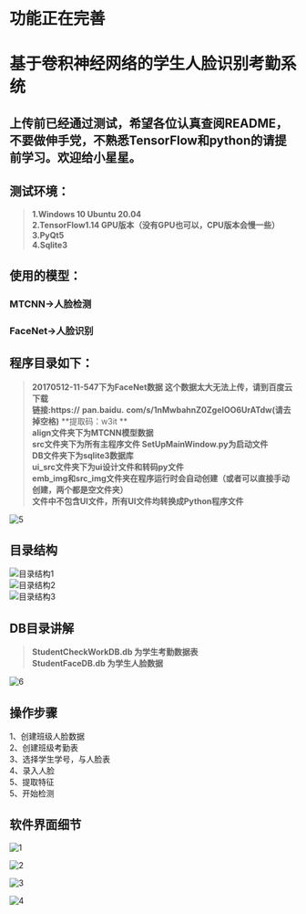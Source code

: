  #  功能正在完善 
 # 基于卷积神经网络的学生人脸识别考勤系统
 ## 上传前已经通过测试，希望各位认真查阅README，不要做伸手党，不熟悉TensorFlow和python的请提前学习。欢迎给小星星。    
 ## 测试环境：
 >**1.Windows 10 Ubuntu 20.04**  
 >**2.TensorFlow1.14 GPU版本（没有GPU也可以，CPU版本会慢一些）**  
 >**3.PyQt5**  
 >**4.Sqlite3**  

 ## 使用的模型：
 ### MTCNN->人脸检测  
 ### FaceNet->人脸识别  

 ## 程序目录如下：
>**20170512-11-547下为FaceNet数据 这个数据太大无法上传，请到百度云下载**   
>**链接:https://** 
>**pan.baidu.**
>**com/s/1nMwbahnZ0ZgeIOO6UrATdw(请去掉空格)**
>**提取码：w3it  **    
>**align文件夹下为MTCNN模型数据**  
>**src文件夹下为所有主程序文件 SetUpMainWindow.py为启动文件**  
>**DB文件夹下为sqlite3数据库**  
>**ui_src文件夹下为ui设计文件和转码py文件**  
>**emb_img和src_img文件夹在程序运行时会自动创建（或者可以直接手动创建，两个都是空文件夹）**  
**文件中不包含UI文件，所有UI文件均转换成Python程序文件**  

![5](https://github.com/omega-Lee/PyQt5_Face_Recognition/blob/master/markdown_imgs/5.png)  

## 目录结构
![目录结构1](https://github.com/omega-Lee/PyQt5_Face_Recognition/blob/master/markdown_imgs/目录结构1.png)  
![目录结构2](https://github.com/omega-Lee/PyQt5_Face_Recognition/blob/master/markdown_imgs/目录结构2.png)  
![目录结构3](https://github.com/omega-Lee/PyQt5_Face_Recognition/blob/master/markdown_imgs/目录结构3.png)  


## DB目录讲解
>**StudentCheckWorkDB.db 为学生考勤数据表**  
>**StudentFaceDB.db 为学生人脸数据**  

![6](https://github.com/omega-Lee/PyQt5_Face_Recognition/blob/master/markdown_imgs/6.png)

## 操作步骤
1、创建班级人脸数据  
2、创建班级考勤表  
3、选择学生学号，与人脸表  
4、录入人脸  
5、提取特征  
5、开始检测  
  
## 软件界面细节  

![1](https://github.com/omega-Lee/PyQt5_Face_Recognition/blob/master/markdown_imgs/1.png) 

![2](https://github.com/omega-Lee/PyQt5_Face_Recognition/blob/master/markdown_imgs/2.png) 

![3](https://github.com/omega-Lee/PyQt5_Face_Recognition/blob/master/markdown_imgs/3.png) 

![4](https://github.com/omega-Lee/PyQt5_Face_Recognition/blob/master/markdown_imgs/4.png) 
